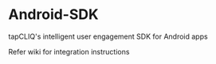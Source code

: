 # Android-SDK
tapCLIQ's intelligent user engagement SDK for Android apps

Refer wiki for integration instructions
